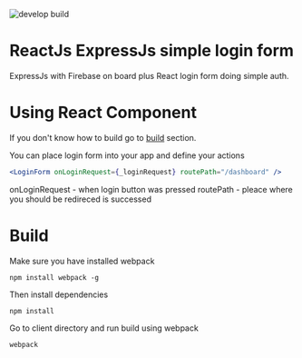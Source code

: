 ![develop build](https://api.travis-ci.org/zawiasam/react-express-login-form.svg?branch=develop)

# ReactJs ExpressJs simple login form
ExpressJs with Firebase on board plus React login form doing simple auth.

# Using React Component
If you don't know how to build go to [build](#build) section.

You can place login form into your app and define your actions
```jsx
<LoginForm onLoginRequest={_loginRequest} routePath="/dashboard" />
```
onLoginRequest - when login button was pressed
routePath - pleace where you should be redireced is successed

# Build
Make sure you have installed webpack

`npm install webpack -g`

Then install dependencies

`npm install`

Go to client directory and run build using webpack

`webpack`

